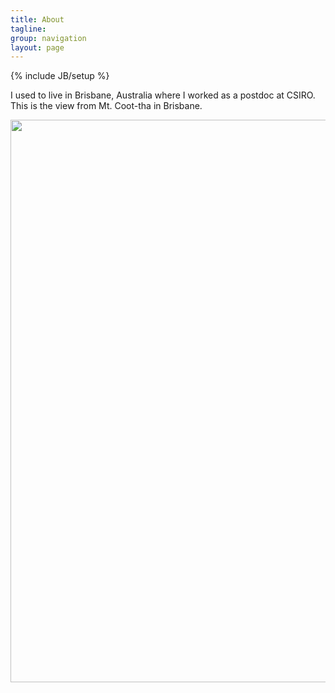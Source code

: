 ```yaml
---
title: About
tagline: 
group: navigation
layout: page
---
```

{% include JB/setup %}

I used to live in Brisbane, Australia where I worked as a postdoc at CSIRO.  This is the view from Mt. Coot-tha in Brisbane.

<p><img src="images/mtcootha.JPG" width="900" heigth="300"/></p>
